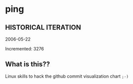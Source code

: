 # ping

## HISTORICAL ITERATION
2006-05-22

Incremented: 3276

## What is this?? 
Linux skills to hack the github commit visualization chart `;-)`
